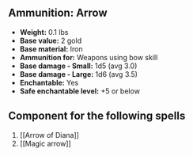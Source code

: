 ## Ammunition: Arrow
- **Weight:** 0.1 lbs
- **Base value:** 2 gold
- **Base material:** Iron
- **Ammunition for:** Weapons using bow skill
- **Base damage - Small:** 1d5 (avg 3.0)
- **Base damage - Large:** 1d6 (avg 3.5)
- **Enchantable:** Yes
- **Safe enchantable level:** +5 or below
## Component for the following spells
1. [[Arrow of Diana]]
2. [[Magic arrow]]
